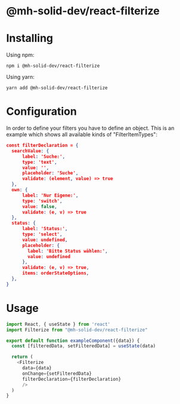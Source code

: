 # @mh-solid-dev/react-filterize

# Installing

Using npm:

```
npm i @mh-solid-dev/react-filterize
```

Using yarn:

```
yarn add @mh-solid-dev/react-filterize
```

# Configuration

In order to define your filters you have to define an object.
This is an example which shows all available kinds of "FilterItemTypes":

```JSON
const filterDeclaration = {
  searchValue: {
      label: 'Suche:',
      type: 'text',
      value: '',
      placeholder: 'Suche',
      validate: (element, value) => true
  },
  own: {
      label: 'Nur Eigene:',
      type: 'switch',
      value: false,
      validate: (e, v) => true
  },
  status: {
      label: 'Status:',
      type: 'select',
      value: undefined,
      placeholder: {
        label: 'Bitte Status wählen:',
        value: undefined
      },
      validate: (e, v) => true,
      items: orderStateOptions,
  },
}
```

# Usage

```Javascript
import React, { useState } from 'react'
import Filterize from "@mh-solid-dev/react-filterize"

export default function exampleComponent({data}) {
  const [filteredData, setFilteredData] = useState(data)

  return (
    <Filterize
      data={data}
      onChange={setFilteredData}
      filterDeclaration={filterDeclaration}
      />
  )
}

```
